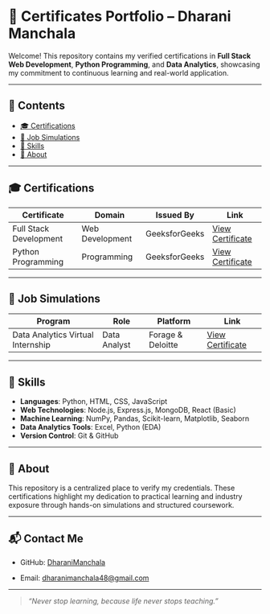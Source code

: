 # 📜 Certificates Portfolio – Dharani Manchala

Welcome! This repository contains my verified certifications in **Full Stack Web Development**, **Python Programming**, and **Data Analytics**, showcasing my commitment to continuous learning and real-world application.

---

## 📂 Contents

- [🎓 Certifications](#-certifications)
- [💼 Job Simulations](#-job-simulations)
- [🧠 Skills](#-skills)
- [📌 About](#-about)

---

## 🎓 Certifications

| Certificate | Domain | Issued By | Link |
|-------------|--------|-----------|------|
| Full Stack Development | Web Development | GeeksforGeeks | [View Certificate](./FullStack_GFG.pdf) |
| Python Programming | Programming | GeeksforGeeks | [View Certificate](./Python_Course_Completion_GeeksforGeeks.pdf) |

---

## 💼 Job Simulations

| Program | Role | Platform | Link |
|--------|------|----------|------|
| Data Analytics Virtual Internship | Data Analyst | Forage & Deloitte | [View Certificate](./Forage_Deloitte_JobSimulation_DharaniManchala.pdf) |

---

## 🧠 Skills

- **Languages**: Python, HTML, CSS, JavaScript
- **Web Technologies**: Node.js, Express.js, MongoDB, React (Basic)
- **Machine Learning**: NumPy, Pandas, Scikit-learn, Matplotlib, Seaborn
- **Data Analytics Tools**: Excel, Python (EDA)
- **Version Control**: Git & GitHub

---

## 📌 About

This repository is a centralized place to verify my credentials. These certifications highlight my dedication to practical learning and industry exposure through hands-on simulations and structured coursework.

---

## 📬 Contact Me

- GitHub: [DharaniManchala](https://github.com/DharaniManchala)

- Email: dharanimanchala48@gmail.com

---

> _“Never stop learning, because life never stops teaching.”_
